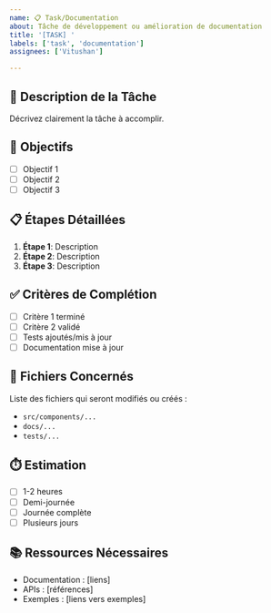 ```yaml
---
name: 📋 Task/Documentation
about: Tâche de développement ou amélioration de documentation
title: '[TASK] '
labels: ['task', 'documentation']
assignees: ['Vitushan']

---
```


## 📝 Description de la Tâche

Décrivez clairement la tâche à accomplir.

## 🎯 Objectifs

- [ ] Objectif 1
- [ ] Objectif 2
- [ ] Objectif 3

## 📋 Étapes Détaillées

1. **Étape 1**: Description
2. **Étape 2**: Description  
3. **Étape 3**: Description

## ✅ Critères de Complétion

- [ ] Critère 1 terminé
- [ ] Critère 2 validé
- [ ] Tests ajoutés/mis à jour
- [ ] Documentation mise à jour

## 🔗 Fichiers Concernés

Liste des fichiers qui seront modifiés ou créés :
- `src/components/...`
- `docs/...`
- `tests/...`

## ⏱️ Estimation

- [ ] 1-2 heures
- [ ] Demi-journée
- [ ] Journée complète
- [ ] Plusieurs jours

## 📚 Ressources Nécessaires

- Documentation : [liens]
- APIs : [références]
- Exemples : [liens vers exemples]